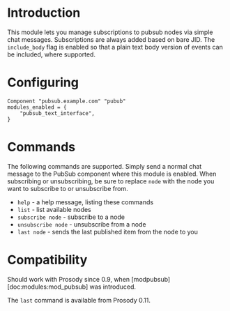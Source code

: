 # Introduction

This module lets you manage subscriptions to pubsub nodes via simple
chat messages. Subscriptions are always added based on bare JID. The
`include_body` flag is enabled so that a plain text body version of
events can be included, where supported.

# Configuring

``` {.lua}
Component "pubsub.example.com" "pubub"
modules_enabled = {
    "pubsub_text_interface",
}
```

# Commands

The following commands are supported. Simply send a normal chat message
to the PubSub component where this module is enabled. When subscribing
or unsubscribing, be sure to replace `node` with the node you want to
subscribe to or unsubscribe from.

-   `help` - a help message, listing these commands
-   `list` - list available nodes
-   `subscribe node` - subscribe to a node
-   `unsubscribe node` - unsubscribe from a node
-   `last node` - sends the last published item from the node to you

# Compatibility

Should work with Prosody since 0.9, when
[modpubsub][doc:modules:mod_pubsub] was introduced.

The `last` command is available from Prosody 0.11.
